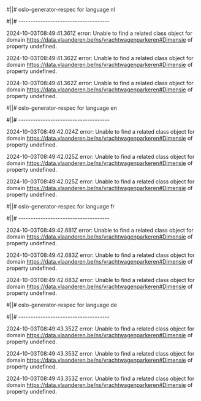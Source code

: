 #||# oslo-generator-respec for language nl  

#||# -------------------------------------  

2024-10-03T08:49:41.361Z error: Unable to find a related class object for domain https://data.vlaanderen.be/ns/vrachtwagenparkeren#Dimensie of property undefined.

2024-10-03T08:49:41.362Z error: Unable to find a related class object for domain https://data.vlaanderen.be/ns/vrachtwagenparkeren#Dimensie of property undefined.

2024-10-03T08:49:41.362Z error: Unable to find a related class object for domain https://data.vlaanderen.be/ns/vrachtwagenparkeren#Dimensie of property undefined.

#||# oslo-generator-respec for language en  

#||# -------------------------------------  

2024-10-03T08:49:42.024Z error: Unable to find a related class object for domain https://data.vlaanderen.be/ns/vrachtwagenparkeren#Dimensie of property undefined.

2024-10-03T08:49:42.025Z error: Unable to find a related class object for domain https://data.vlaanderen.be/ns/vrachtwagenparkeren#Dimensie of property undefined.

2024-10-03T08:49:42.025Z error: Unable to find a related class object for domain https://data.vlaanderen.be/ns/vrachtwagenparkeren#Dimensie of property undefined.

#||# oslo-generator-respec for language fr  

#||# -------------------------------------  

2024-10-03T08:49:42.681Z error: Unable to find a related class object for domain https://data.vlaanderen.be/ns/vrachtwagenparkeren#Dimensie of property undefined.

2024-10-03T08:49:42.683Z error: Unable to find a related class object for domain https://data.vlaanderen.be/ns/vrachtwagenparkeren#Dimensie of property undefined.

2024-10-03T08:49:42.683Z error: Unable to find a related class object for domain https://data.vlaanderen.be/ns/vrachtwagenparkeren#Dimensie of property undefined.

#||# oslo-generator-respec for language de  

#||# -------------------------------------  

2024-10-03T08:49:43.352Z error: Unable to find a related class object for domain https://data.vlaanderen.be/ns/vrachtwagenparkeren#Dimensie of property undefined.

2024-10-03T08:49:43.353Z error: Unable to find a related class object for domain https://data.vlaanderen.be/ns/vrachtwagenparkeren#Dimensie of property undefined.

2024-10-03T08:49:43.353Z error: Unable to find a related class object for domain https://data.vlaanderen.be/ns/vrachtwagenparkeren#Dimensie of property undefined.

